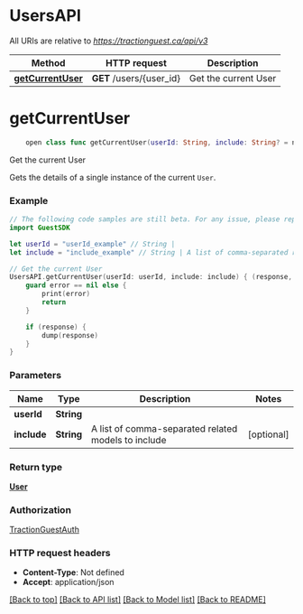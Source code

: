 # UsersAPI

All URIs are relative to *https://tractionguest.ca/api/v3*

Method | HTTP request | Description
------------- | ------------- | -------------
[**getCurrentUser**](UsersAPI.md#getcurrentuser) | **GET** /users/{user_id} | Get the current User


# **getCurrentUser**
```swift
    open class func getCurrentUser(userId: String, include: String? = nil, completion: @escaping (_ data: User?, _ error: Error?) -> Void)
```

Get the current User

Gets the details of a single instance of the current `User`.

### Example 
```swift
// The following code samples are still beta. For any issue, please report via http://github.com/OpenAPITools/openapi-generator/issues/new
import GuestSDK

let userId = "userId_example" // String | 
let include = "include_example" // String | A list of comma-separated related models to include (optional)

// Get the current User
UsersAPI.getCurrentUser(userId: userId, include: include) { (response, error) in
    guard error == nil else {
        print(error)
        return
    }

    if (response) {
        dump(response)
    }
}
```

### Parameters

Name | Type | Description  | Notes
------------- | ------------- | ------------- | -------------
 **userId** | **String** |  | 
 **include** | **String** | A list of comma-separated related models to include | [optional] 

### Return type

[**User**](User.md)

### Authorization

[TractionGuestAuth](../README.md#TractionGuestAuth)

### HTTP request headers

 - **Content-Type**: Not defined
 - **Accept**: application/json

[[Back to top]](#) [[Back to API list]](../README.md#documentation-for-api-endpoints) [[Back to Model list]](../README.md#documentation-for-models) [[Back to README]](../README.md)

